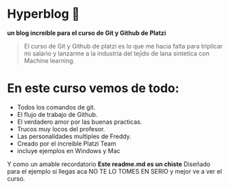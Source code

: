 # Hyperblog 💚
**un blog increible para el curso de Git y Github de Platzi**
>El curso de Git y Github de platzi es lo que me hacia falta para triplicar mi salario y lanzarme a la industria del tejido de lana sintetica con Machine learning.



# En este curso vemos de todo:
- Todos los comandos de git.
- El flujo de trabajo de Github.
- El verdadero amor por las buenas practicas.
- Trucos muy locos del profesor.
- Las personalidades multiples de Freddy.
- Creado por el increible Platzi Team
- incluye ejemplos en Windows y Mac

Y como un amable recordatorio **Este readme.md es un chiste** Diseñado para el ejemplo si llegas aca NO TE LO TOMES EN SERIO y mejor ve a ver el curso.
